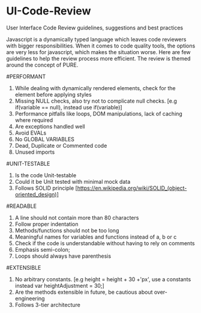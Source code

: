 # UI-Code-Review
User Interface Code Review guidelines, suggestions and best practices

Javascript is a dynamically typed language which leaves code reviewers with bigger responsibilities. 
When it comes to code quality tools, the options are very less for javascript, which makes the situation worse. 
Here are few guidelines to help the review process more efficient. The review is themed around the concept of PURE.


#PERFORMANT

1. While dealing with dynamically rendered elements, check for the element before applying styles
2. Missing NULL checks, also try not to complicate null checks. [e.g if(variable == null), instead use if(variable)]
3. Performance pitfalls like loops, DOM manipulations, lack of caching where required
4. Are exceptions handled well
5. Avoid EVALs
6. No GLOBAL VARIABLES
7. Dead, Duplicate or Commented code
8. Unused imports

#UNIT-TESTABLE

1. Is the code Unit-testable
2. Could it be Unit tested with minimal mock data
3. Follows SOLID principle [https://en.wikipedia.org/wiki/SOLID_(object-oriented_design)]

#READABLE

1. A line should not contain more than 80 characters
2. Follow proper indentation
3. Methods/functions should not be too long
4. Meaningful names for variables and functions instead of a, b or c
5. Check if the code is understandable without having to rely on comments
6. Emphasis semi-colon;
7. Loops should always have parenthesis

#EXTENSIBLE

1. No arbitrary constants. [e.g height = height + 30 +'px', use a constants instead var heightAdjustment = 30;]
2. Are the methods extensible in future, be cautious about over-engineering
3. Follows 3-tier architecture

